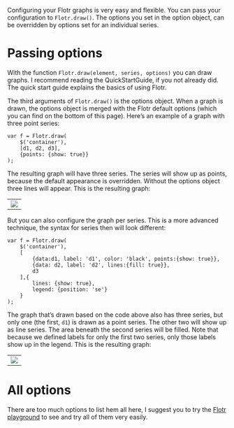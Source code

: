Configuring your Flotr graphs is very easy and flexible. You can pass your configuration to `Flotr.draw()`. The options you set in the option object, can be overridden by options set for an individual series.

# Passing options #

With the function `Flotr.draw(element, series, options)` you can draw graphs. I recommend reading the QuickStartGuide, if you not already did. The quick start guide explains the basics of using Flotr.

The third arguments of `Flotr.draw()` is the options object. When a graph is drawn, the options object is merged with the Flotr default options (which you can find on the bottom of this page). Here’s an example of a graph with three point series:

```
var f = Flotr.draw(
	$('container'),
	[d1, d2, d3],
	{points: {show: true}}
);
```

The resulting graph will have three series. The series will show up as points, because the default appearance is overridden. Without the options object three lines will appear. This is the resulting graph:

<table width='100%'><tr><td align='center'><img src='http://solutoire.com/blog/wp-content/uploads/2008/02/config2.png' /></td></tr></table>

But you can also configure the graph per series. This is a more advanced technique, the syntax for series then will look different:

```
var f = Flotr.draw(
	$('container'),
	[
		{data:d1, label: 'd1', color: 'black', points:{show: true}},
		{data: d2, label: 'd2', lines:{fill: true}},
		d3
	],{
		lines: {show: true},
		legend: {position: 'se'}
	}
);
```

The graph that’s drawn based on the code above also has three series, but only one (the first, `d1`) is drawn as a point series. The other two will show up as line series. The area beneath the second series will be filled. Note that because we defined labels for only the first two series, only those labels show up in the legend. This is the resulting graph:

<table width='100%'><tr><td align='center'><img src='http://solutoire.com/blog/wp-content/uploads/2008/02/config1.png' /></td></tr></table>

# All options #

There are too much options to list hem all here, I suggest you to try the [Flotr playground](http://phenxdesign.net/projects/flotr/playground/) to see and try all of them very easily.